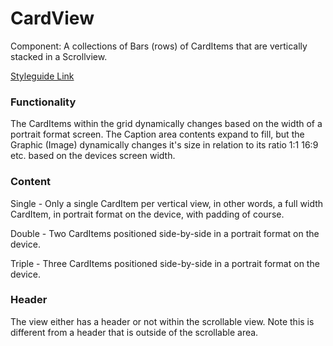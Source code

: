 # CardView

Component: A collections of Bars (rows) of CardItems that are vertically stacked in a Scrollview.

[Styleguide Link](https://zpl.io/aBvePwQ)

### Functionality

The CardItems within the grid dynamically changes based on the width of a portrait format screen. The Caption area contents expand to fill, but the Graphic (Image) dynamically changes it's size in relation to its ratio 1:1 16:9 etc. based on the devices screen width.

### Content

Single - Only a single CardItem per vertical view, in other words, a full width CardItem,  in portrait format on the device, with padding of course.

Double - Two CardItems positioned side-by-side in a portrait format on the device.

Triple - Three CardItems positioned side-by-side in a portrait format on the device.

### Header

The view either has a header or not within the scrollable view.  Note this is different from a header that is outside of the scrollable area.
